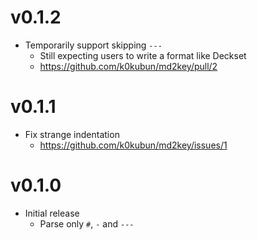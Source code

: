 # v0.1.2

- Temporarily support skipping `---`
  - Still expecting users to write a format like Deckset
  - https://github.com/k0kubun/md2key/pull/2

# v0.1.1

- Fix strange indentation
  - https://github.com/k0kubun/md2key/issues/1

# v0.1.0

- Initial release
  - Parse only `#`, `-` and `---`
